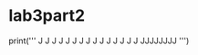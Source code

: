 # lab3part2
print('''
     J J J
      J
      J
      J
      J
      J
      J
      J
      J
      J
      J
J     J
JJJJJJJJ
''')
